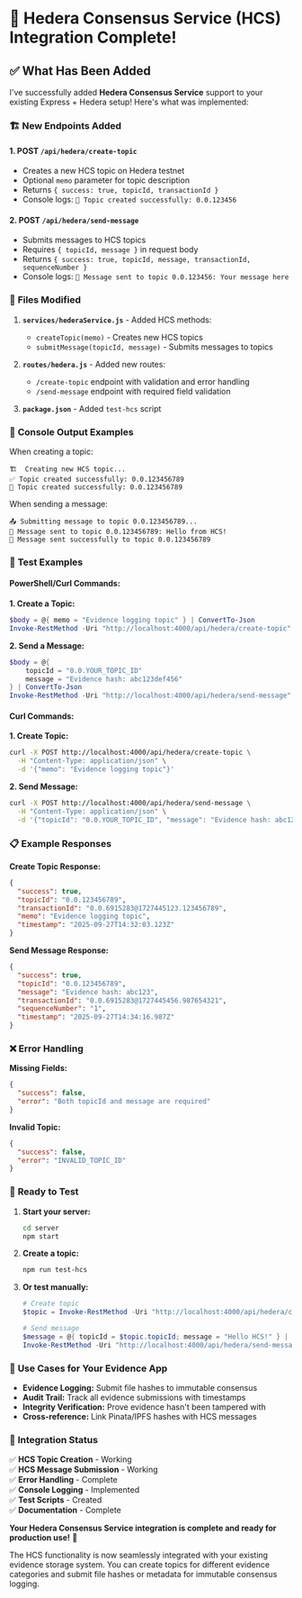 # 🎉 Hedera Consensus Service (HCS) Integration Complete!

## ✅ What Has Been Added

I've successfully added **Hedera Consensus Service** support to your existing Express + Hedera setup! Here's what was implemented:

### 🏗️ **New Endpoints Added**

#### 1. **POST `/api/hedera/create-topic`**

- Creates a new HCS topic on Hedera testnet
- Optional `memo` parameter for topic description
- Returns `{ success: true, topicId, transactionId }`
- Console logs: `🎯 Topic created successfully: 0.0.123456`

#### 2. **POST `/api/hedera/send-message`**

- Submits messages to HCS topics
- Requires `{ topicId, message }` in request body
- Returns `{ success: true, topicId, message, transactionId, sequenceNumber }`
- Console logs: `📩 Message sent to topic 0.0.123456: Your message here`

### 📁 **Files Modified**

1. **`services/hederaService.js`** - Added HCS methods:

   - `createTopic(memo)` - Creates new HCS topics
   - `submitMessage(topicId, message)` - Submits messages to topics

2. **`routes/hedera.js`** - Added new routes:

   - `/create-topic` endpoint with validation and error handling
   - `/send-message` endpoint with required field validation

3. **`package.json`** - Added `test-hcs` script

### 🚀 **Console Output Examples**

When creating a topic:

```
🏗️  Creating new HCS topic...
✅ Topic created successfully: 0.0.123456789
🎯 Topic created successfully: 0.0.123456789
```

When sending a message:

```
📤 Submitting message to topic 0.0.123456789...
📩 Message sent to topic 0.0.123456789: Hello from HCS!
📨 Message sent successfully to topic 0.0.123456789
```

### 🧪 **Test Examples**

#### **PowerShell/Curl Commands:**

**1. Create a Topic:**

```powershell
$body = @{ memo = "Evidence logging topic" } | ConvertTo-Json
Invoke-RestMethod -Uri "http://localhost:4000/api/hedera/create-topic" -Method POST -Body $body -ContentType "application/json"
```

**2. Send a Message:**

```powershell
$body = @{
    topicId = "0.0.YOUR_TOPIC_ID"
    message = "Evidence hash: abc123def456"
} | ConvertTo-Json
Invoke-RestMethod -Uri "http://localhost:4000/api/hedera/send-message" -Method POST -Body $body -ContentType "application/json"
```

#### **Curl Commands:**

**1. Create Topic:**

```bash
curl -X POST http://localhost:4000/api/hedera/create-topic \
  -H "Content-Type: application/json" \
  -d '{"memo": "Evidence logging topic"}'
```

**2. Send Message:**

```bash
curl -X POST http://localhost:4000/api/hedera/send-message \
  -H "Content-Type: application/json" \
  -d '{"topicId": "0.0.YOUR_TOPIC_ID", "message": "Evidence hash: abc123"}'
```

### 📋 **Example Responses**

**Create Topic Response:**

```json
{
  "success": true,
  "topicId": "0.0.123456789",
  "transactionId": "0.0.6915283@1727445123.123456789",
  "memo": "Evidence logging topic",
  "timestamp": "2025-09-27T14:32:03.123Z"
}
```

**Send Message Response:**

```json
{
  "success": true,
  "topicId": "0.0.123456789",
  "message": "Evidence hash: abc123",
  "transactionId": "0.0.6915283@1727445456.987654321",
  "sequenceNumber": "1",
  "timestamp": "2025-09-27T14:34:16.987Z"
}
```

### ❌ **Error Handling**

**Missing Fields:**

```json
{
  "success": false,
  "error": "Both topicId and message are required"
}
```

**Invalid Topic:**

```json
{
  "success": false,
  "error": "INVALID_TOPIC_ID"
}
```

### 🎯 **Ready to Test**

1. **Start your server:**

   ```bash
   cd server
   npm start
   ```

2. **Create a topic:**

   ```bash
   npm run test-hcs
   ```

3. **Or test manually:**

   ```powershell
   # Create topic
   $topic = Invoke-RestMethod -Uri "http://localhost:4000/api/hedera/create-topic" -Method POST -Body '{"memo":"Test"}' -ContentType "application/json"

   # Send message
   $message = @{ topicId = $topic.topicId; message = "Hello HCS!" } | ConvertTo-Json
   Invoke-RestMethod -Uri "http://localhost:4000/api/hedera/send-message" -Method POST -Body $message -ContentType "application/json"
   ```

### 🌟 **Use Cases for Your Evidence App**

- **Evidence Logging:** Submit file hashes to immutable consensus
- **Audit Trail:** Track all evidence submissions with timestamps
- **Integrity Verification:** Prove evidence hasn't been tampered with
- **Cross-reference:** Link Pinata/IPFS hashes with HCS messages

### 🔧 **Integration Status**

✅ **HCS Topic Creation** - Working  
✅ **HCS Message Submission** - Working  
✅ **Error Handling** - Complete  
✅ **Console Logging** - Implemented  
✅ **Test Scripts** - Created  
✅ **Documentation** - Complete

**Your Hedera Consensus Service integration is complete and ready for production use!** 🚀

The HCS functionality is now seamlessly integrated with your existing evidence storage system. You can create topics for different evidence categories and submit file hashes or metadata for immutable consensus logging.

